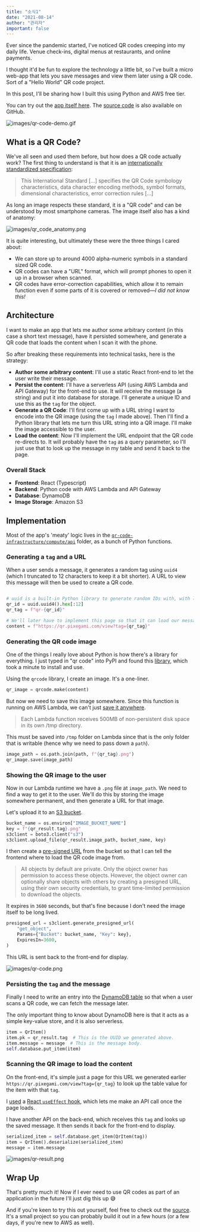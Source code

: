 ```yaml
---
title: "소식1"
date: "2021-08-14"
author: "관리자"
important: false
---
```


Ever since the pandemic started, I've noticed QR codes creeping into my daily life. Venue check-ins, digital menus at restaurants, and online payments.

I thought it'd be fun to explore the technology a little bit, so I've built a micro web-app that lets you save messages and view them later using a QR code. Sort of a "Hello World" QR code project.

In this post, I'll be sharing how I built this using Python and AWS free tier.

You can try out the [app itself here](https://qr.pixegami.com/). The [source code](https://github.com/pixegami/qr-code-webapp) is also available on GitHub.

![images/qr-code-demo.gif](https://cdn.hashnode.com/res/hashnode/image/upload/v1628899108564/NGWiGc3-w.gif)

## What is a QR Code?

We've all seen and used them before, but how does a QR code actually work? The first thing to understand is that it is an [internationally standardized specification](https://www.iso.org/obp/ui/#iso:std:iso-iec:18004:ed-3:v1:en):

> This International Standard [...] specifies the QR Code symbology characteristics, data character encoding methods, symbol formats, dimensional characteristics, error correction rules [...]

As long an image respects these standard, it is a "QR code" and can be understood by most smartphone cameras. The image itself also has a kind of anatomy:

![images/qr_code_anatomy.png](https://cdn.hashnode.com/res/hashnode/image/upload/v1628900340423/NSYNLARYu.png)

It is quite interesting, but ultimately these were the three things I cared about:

- We can store up to around 4000 alpha-numeric symbols in a standard sized QR code.
- QR codes can have a "URL" format, which will prompt phones to open it up in a browser when scanned.
- QR codes have error-correction capabilities, which allow it to remain function even if some parts of it is covered or removed—_I did not know this!_

## Architecture

I want to make an app that lets me author some arbitrary content (in this case a short text message), have it persisted somewhere, and generate a QR code that loads the content when I scan it with the phone.

So after breaking these requirements into technical tasks, here is the strategy:

- **Author some arbitrary content**: I'll use a static React front-end to let the user write their message.
- **Persist the content**: I'll have a serverless API (using AWS Lambda and API Gateway) for the front-end to use. It will receive the message (a string) and put it into database for storage. I'll generate a unique ID and use this as the `tag` for the object.
- **Generate a QR Code**: I'll first come up with a URL string I want to encode into the QR image (using the `tag` I made above). Then I'll find a Python library that lets me turn this URL string into a QR image. I'll make the image accessible to the user.
- **Load the content**: Now I'll implement the URL endpoint that the QR code re-directs to. It will probably have the `tag` as a query parameter, so I'll just use that to look up the message in my table and send it back to the page.

### Overall Stack

- **Frontend**: React (Typescript)
- **Backend**: Python code with AWS Lambda and API Gateway
- **Database**: DynamoDB
- **Image Storage**: Amazon S3

## Implementation

Most of the app's 'meaty' logic lives in the [`qr-code-infrastructure/compute/api`](https://github.com/pixegami/qr-code-webapp/tree/main/qr-code-infrastructure/compute/api) folder, as a bunch
of Python functions.

### Generating a `tag` and a URL

When a user sends a message, it generates a random tag using `uuid4` (which I truncated to 12
characters to keep it a bit shorter). A URL to view this message will then be used to create a QR code.

```python

# uuid is a built-in Python library to generate random IDs with, with low chance of collision.
qr_id = uuid.uuid4().hex[:12]
qr_tag = f"qr-{qr_id}"

# We'll later have to implement this page so that it can load our message with the given tag.
content = f"https://qr.pixegami.com/view?tag={qr_tag}"
```

### Generating the QR code image

One of the things I really love about Python is how there's a library for everything. I just typed in "qr code" into PyPI and found this [library](https://pypi.org/project/qrcode/), which took a minute to install and use.

Using the `qrcode` library, I create an image. It's a one-liner.

```python
qr_image = qrcode.make(content)
```

But now we need to save this image somewhere. Since this function is running on AWS Lambda, we can't just [save it anywhere](https://aws.amazon.com/lambda/faqs/).

> Each Lambda function receives 500MB of non-persistent disk space in its own /tmp directory.

This must be saved into `/tmp` folder on Lambda
since that is the only folder that is writable (hence why we need to pass down a `path`).

```python
image_path = os.path.join(path, f"{qr_tag}.png")
qr_image.save(image_path)
```

### Showing the QR image to the user

Now in our Lambda runtime we have a `.png` file at `image_path`. We need to find a way to get it to the user. We'll do this by storing the image somewhere permanent, and then generate a URL for that image.

Let's upload it to an [S3 bucket](https://aws.amazon.com/s3/?nc2=h_ql_prod_fs_s3).

```python
bucket_name = os.environ["IMAGE_BUCKET_NAME"]
key = f"{qr_result.tag}.png"
s3client = boto3.client("s3")
s3client.upload_file(qr_result.image_path, bucket_name, key)
```

I then create a [pre-signed URL](https://docs.aws.amazon.com/AmazonS3/latest/userguide/ShareObjectPreSignedURL.html) from the bucket so that I can tell the frontend where to load the
QR code image from.

> All objects by default are private. Only the object owner has permission to access these objects. However, the object owner can optionally share objects with others by creating a presigned URL, using their own security credentials, to grant time-limited permission to download the objects.

It expires in `3600` seconds, but that's fine because I don't need the image
itself to be long lived.

```python
presigned_url = s3client.generate_presigned_url(
    "get_object",
    Params={"Bucket": bucket_name, "Key": key},
    ExpiresIn=3600,
)
```

This URL is sent back to the front-end for display.

![images/qr-code.png](https://cdn.hashnode.com/res/hashnode/image/upload/v1628903696663/uU7ksdnrL.png)

### Persisting the `tag` and the message

Finally I need to write an entry into the [DynamoDB table](https://aws.amazon.com/dynamodb/) so that when a user scans a QR code, we can fetch the message later.

The only important thing to know about DynamoDB here is that it acts as a simple key-value store, and it is also serverless.

```python
item = QrItem()
item.pk = qr_result.tag  # This is the UUID we generated above.
item.message = message  # This is the message body.
self.database.put_item(item)
```

### Scanning the QR image to load the content

On the front-end, it's simple just a page for this URL we generated earlier `https://qr.pixegami.com/view?tag={qr_tag}` to look up the table value for the item with that `tag`.

I [used](https://github.com/pixegami/qr-code-webapp/blob/main/qr-code-site/src/components/pages/ViewPage.tsx#L19) a [React `useEffect` hook](https://reactjs.org/docs/hooks-effect.html), which lets me make an API call once the page loads.

I have another API on the back-end, which receives this `tag` and looks up the saved message. It then sends it back for the front-end to display.

```python
serialized_item = self.database.get_item(QrItem(tag))
item = QrItem().deserialize(serialized_item)
message = item.message
```

![images/qr-result.png](https://cdn.hashnode.com/res/hashnode/image/upload/v1628903629263/V2Jg0j8r3.png)

## Wrap Up

That's pretty much it! Now if I ever need to use QR codes as part of an application in the future I'll just dig this up 😅

And if you're keen to try this out yourself, feel free to check out the [source](https://github.com/pixegami/qr-code-webapp). It's a small project so you can probably build it out in a few hours (or a few days, if you're new to AWS as well).
